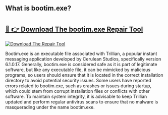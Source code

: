 ## What is bootim.exe? 

# <h2><a href="https://exedetect.com/download.php?bootim.exe">🔗 👉 Download The bootim.exe Repair Tool</a></h2>

[![Download The Repair Tool](https://exedetect.com/download-button.jpg)](https://exedetect.com/download.php?bootim.exe)

Bootim.exe is an executable file associated with Trillian, a popular instant messaging application developed by Cerulean Studios, specifically version 6.1.0.17. Generally, bootim.exe is considered safe as it is part of legitimate software, but like any executable file, it can be mimicked by malicious programs, so users should ensure that it is located in the correct installation directory to avoid potential security issues. Some users have reported errors related to bootim.exe, such as crashes or issues during startup, which could stem from corrupt installation files or conflicts with other software. To maintain system integrity, it is advisable to keep Trillian updated and perform regular antivirus scans to ensure that no malware is masquerading under the name bootim.exe.